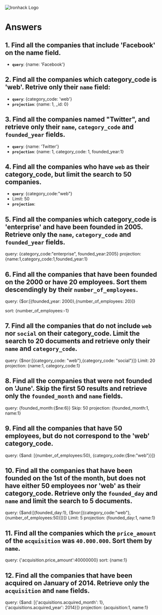 ![Ironhack Logo](https://i.imgur.com/1QgrNNw.png)

# Answers

## 1. Find all the companies that include 'Facebook' on the **name** field.

 - **`query`**: {name: 'Facebook'}
 
 ## 2. Find all the companies which **category_code** is 'web'. Retrive only their `name` field:

 - **`query`**: {category_code: 'web'}
 - **`projection`**: {name: 1, _id: 0}

## 3. Find all the companies named "Twitter", and retrieve only their `name`, `category_code` and `founded_year` fields.

- **`query`**:  {name: 'Twitter'}
- **`projection`**:  {name: 1, category_code: 1, founded_year:1}

## 4. Find all the companies who have `web` as their **category_code**, but limit the search to 50 companies.

- **`query`**:  {category_code:"web"}
- Limit: 50
- **`projection`**:


## 5. Find all the companies which **category_code** is 'enterprise' and have been founded in 2005. Retrieve only the `name`, `category_code` and `founded_year` fields.

query: {category_code:"enterprise", founded_year:2005}
projection: {name:1,category_code:1,founded_year:1}

## 6. Find all the companies that have been **founded** on the 2000 or have 20 **employees**. Sort them descendingly by their `number_of_employees`.

query: {$or:[{founded_year: 2000},{number_of_employees: 20}]}

sort: {number_of_employees:-1}



## 7. Find all the companies that do not include `web` nor `social` on their **category_code**. Limit the search to 20 documents and retrieve only their `name` and `category_code`.

query: {$nor:[{category_code: "web"},{category_code: "social"}]}
Limit: 20 
projection: {name:1, category_code:1}

## 8. Find all the companies that were not **founded** on 'June'. Skip the first 50 results and retrieve only the `founded_month` and `name` fields.

query: {founded_month:{$ne:6}}
Skip: 50 
projection: {founded_month:1, name:1}

## 9. Find all the companies that have 50 employees, but do not correspond to the 'web' **category_code**. 

query: {$and: [{number_of_employees:50}, {category_code:{$ne:"web"}}]}

## 10. Find all the companies that have been founded on the 1st of the month, but does not have either 50 employees nor 'web' as their **category_code**. Retrieve only the `founded_day` and `name` and limit the search to 5 documents.

query: {$and:[{founded_day:1}, {$nor:[{category_code:"web"}, {number_of_employees:50}]}]}
Limit: 5
projection: {founded_day:1, name:1}

## 11. Find all the companies which the `price_amount` of the `acquisition` was **`40.000.000`**. Sort them by `name`.
query: {'acquisition.price_amount':40000000}
sort: {name:1}

## 12. Find all the companies that have been acquired on January of 2014. Retrieve only the `acquisition` and `name` fields.

query: {$and: [{'acquisitions.acquired_month': 1}, {'acquisitions.acquired_year': 2014}]}
projection: {acquisition:1, name:1}